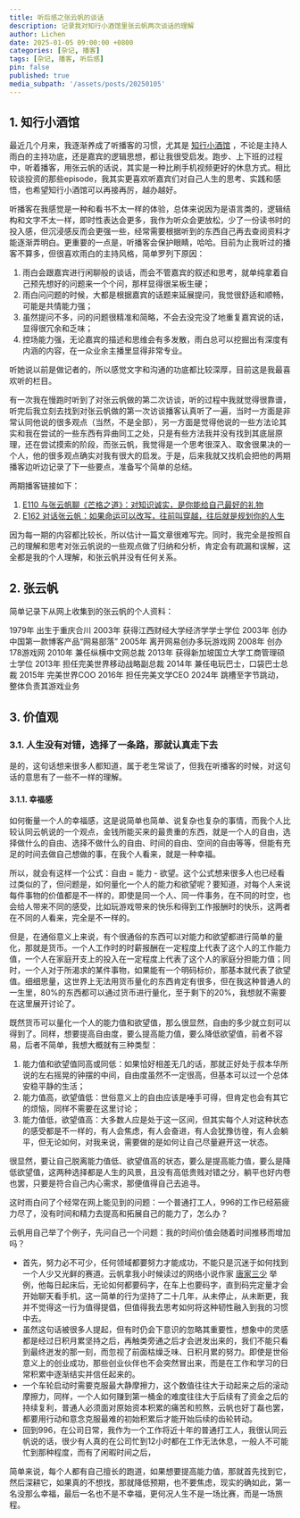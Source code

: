 ```yaml
---
title: 听后感之张云帆的谈话
description: 记录我对知行小酒馆里张云帆两次谈话的理解
author: Lichen
date: 2025-01-05 09:00:00 +0800
categories: [杂记, 播客]
tags: [杂记, 播客, 听后感]
pin: false
published: true
media_subpath: '/assets/posts/20250105'
---
```


<style>
    img {
        width: 300px;
    }
</style>

## 1. 知行小酒馆

最近几个月来，我逐渐养成了听播客的习惯，尤其是 [知行小酒馆](https://podcasts.apple.com/cn/podcast/%E7%9F%A5%E8%A1%8C%E5%B0%8F%E9%85%92%E9%A6%86/id1559695855) ，不论是主持人雨白的主持功底，还是嘉宾的逻辑思想，都让我很受启发。跑步、上下班的过程中，听着播客，用张云帆的话说，其实是一种比刷手机视频更好的休息方式。相比较谈投资的那些episode，我其实更喜欢听嘉宾们对自己人生的思考、实践和感悟，也希望知行小酒馆可以再接再厉，越办越好。

听播客在我感觉是一种和看书不太一样的体验，总体来说因为是语言类的，逻辑结构和文字不太一样，即时性表达会更多，我作为听众会更放松，少了一份读书时的投入感，但沉浸感反而会更强一些，经常需要根据听到的东西自己再去查阅资料才能逐渐弄明白。更重要的一点是，听播客会保护眼睛，哈哈。目前为止我听过的播客不算多，但很喜欢雨白的主持风格，简单罗列下原因：

1. 雨白会跟嘉宾进行闲聊般的谈话，而会不管嘉宾的叙述和思考，就单纯拿着自己预先想好的问题来一个个问，那样显得很呆板生硬；
2. 雨白问问题的时候，大都是根据嘉宾的话题来延展提问，我觉很舒适和顺畅，可能是共情能力强；
3. 虽然提问不多，问的问题很精准和简略，不会去没完没了地重复嘉宾说的话，显得很冗余和乏味；
4. 控场能力强，无论嘉宾的描述和思维会有多发散，雨白总可以挖掘出有深度有内涵的内容，在一众业余主播里显得非常专业。

听她说以前是做记者的，所以感觉文字和沟通的功底都比较深厚，目前这是我最喜欢听的栏目。

有一次我在慢跑时听到了对张云帆做的第二次访谈，听的过程中我就觉得很靠谱，听完后我立刻去找到对张云帆做的第一次访谈播客认真听了一遍，当时一方面是非常认同他说的很多观点（当然，不是全部），另一方面是觉得他说的一些方法论其实和我在尝试的一些东西有异曲同工之处，只是有些方法我并没有找到其底层原理，还在尝试摸索的阶段，而张云帆，我觉得是一个思考很深入、取舍很果决的一个人，他的很多观点确实对我有很大的启发。于是，后来我就又找机会把他的两期播客边听边记录了下一些要点，准备写个简单的总结。

两期播客链接如下：

1. [E110 与张云帆聊《芒格之道》：对知识诚实，是你能给自己最好的礼物](https://podcasts.apple.com/cn/podcast/%E7%9F%A5%E8%A1%8C%E5%B0%8F%E9%85%92%E9%A6%86/id1559695855?i=1000631210043)
2. [E162 对话张云帆：如果命运可以改写，往前叫穿越，往后就是规划你的人生](https://podcasts.apple.com/cn/podcast/%E7%9F%A5%E8%A1%8C%E5%B0%8F%E9%85%92%E9%A6%86/id1559695855?i=1000674437801)

因为每一期的内容都比较长，所以估计一篇文章很难写完。同时，我完全是按照自己的理解和思考对张云帆说的一些观点做了归纳和分析，肯定会有疏漏和误解，这全都是我的个人理解，和张云帆并没有任何关系。

## 2. 张云帆

简单记录下从网上收集到的张云帆的个人资料：

1979年 出生于重庆合川
2003年 获得江西财经大学经济学学士学位
2003年 创办中国第一款博客产品“网易部落”
2005年 离开网易创办多玩游戏网
2008年 创办178游戏网
2010年 兼任纵横中文网总裁
2013年 获得新加坡国立大学工商管理硕士学位
2013年 担任完美世界移动战略副总裁
2014年 兼任电玩巴士，口袋巴士总裁
2015年 完美世界COO
2016年 担任完美文学CEO
2024年 跳槽至字节跳动，整体负责其游戏业务

## 3. 价值观

### 3.1. 人生没有对错，选择了一条路，那就认真走下去

是的，这句话想来很多人都知道，属于老生常谈了，但我在听播客的时候，对这句话的意思有了一些不一样的理解。

#### 3.1.1. 幸福感

如何衡量一个人的幸福感，这是说简单也简单、说复杂也复杂的事情，而我个人比较认同云帆说的一个观点，金钱所能买来的最贵重的东西，就是一个人的自由，选择做什么的自由、选择不做什么的自由、时间的自由、空间的自由等等，但能有充足的时间去做自己想做的事，在我个人看来，就是一种幸福。

所以，就会有这样一个公式：自由 = 能力 - 欲望。这个公式想来很多人也已经看过类似的了，但问题是，如何量化一个人的能力和欲望呢？要知道，对每个人来说每件事物的价值都是不一样的，即使是同一个人、同一件事务，在不同的时空，也会给人带来不同的感受，比如玩游戏带来的快乐和得到工作报酬时的快乐，这两者在不同的人看来，完全是不一样的。

但是，在通俗意义上来说，有个很通俗的东西可以对能力和欲望都进行简单的量化，那就是货币。一个人工作时的时薪报酬在一定程度上代表了这个人的工作能力值，一个人在家庭开支上的投入在一定程度上代表了这个人的家庭分担能力值；同时，一个人对于所渴求的某件事物，如果能有一个明码标价，那基本就代表了欲望值。细细思量，这世界上无法用货币量化的东西肯定有很多，但在我这种普通人的一生里，80%的东西都可以通过货币进行量化，至于剩下的20%，我想就不需要在这里展开讨论了。

既然货币可以量化一个人的能力值和欲望值，那么很显然，自由的多少就立刻可以得到了。同样，想要提高自由度，要么提高能力值，要么降低欲望值，前者不容易，后者不简单，我想大概就有三种类型：

1. 能力值和欲望值同高或同低：如果恰好相差无几的话，那就正好处于叔本华所说的左右摇晃的钟摆的中间，自由度虽然不一定很高，但基本可以过一个总体安稳平静的生活；
2. 能力值高，欲望值低：世俗意义上的自由应该是唾手可得，但肯定也会有其它的烦恼，同样不需要在这里讨论；
3. 能力值低，欲望值高：大多数人应是处于这一区间，但其实每个人对这种状态的感受都是不一样的，有人会焦虑，有人会奋进，有人会犹豫彷徨，有人会躺平，但无论如何，对我来说，需要做的是如何让自己尽量避开这一状态。

很显然，要让自己脱离能力值低、欲望值高的状态，要么是提高能力值，要么是降低欲望值，这两种选择都是人生的风景，且没有高低贵贱对错之分，躺平也好内卷也罢，只要是符合自己内心需求，那便值得自己去追寻。

这时雨白问了个经常在网上能见到的问题：一个普通打工人，996的工作已经筋疲力尽了，没有时间和精力去提高和拓展自己的能力了，怎么办？

云帆用自己举了个例子，先问自己一个问题：我的时间价值会随着时间推移而增加吗？

- 首先，努力必不可少，任何领域都要努力才能成功，不能只是沉迷于如何找到一个人少又光鲜的赛道。云帆拿我小时候读过的网络小说作家 [唐家三少](https://baike.baidu.com/item/唐家三少/1855351) 举例，他每日起床后，无论如何都要码字，在车上也要码字，直到码完定量才会开始聊天看手机，这一简单的行为坚持了二十几年，从未停止，从未断更，我并不觉得这一行为值得提倡，但值得我去思考如何将这种韧性融入到我的习惯中去。
- 虽然这句话被很多人提起，但有时仍会下意识的忽略其重要性，想象中的灵感都是经过日积月累坚持之后，再触类旁通之后才会迸发出来的，我们不能只看到最终迸发的那一刻，而忽视了前面枯燥乏味、日积月累的努力。即使是世俗意义上的创业成功，那些创业伙伴也不会突然冒出来，而是在工作和学习的日常积累中逐渐结实并信任起来的。
- 一个车轮启动时需要克服最大静摩擦力，这个数值往往大于动起来之后的滚动摩擦力，同样，一个人如何赚到第一桶金的难度往往大于后续有了资金之后的持续复利，普通人必须面对原始资本积累的痛苦和煎熬，云帆也好丁磊也罢，都要用行动和意念克服最难的初始积累后才能开始后续的齿轮转动。
- 回到996，在公司日常，我作为一个工作将近十年的普通打工人，我很认同云帆说的话，很少有人真的在公司忙到12小时都在工作无法休息，一般人不可能忙到那种程度，而有了闲暇时间之后，





简单来说，每个人都有自己擅长的跑道，如果想要提高能力值，那就首先找到它，然后深耕它，如果真的不想找，那就降低预期，也不要焦虑，现实的确如此，第一名没那么幸福，最后一名也不是不幸福，更何况人生不是一场比赛，而是一场旅程。